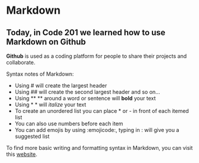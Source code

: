 # Markdown
## Today, in Code 201 we learned how to use Markdown on Github
**Github** is used as a coding platform for people to share their projects and collaborate. 

Syntax notes of Markdown:
* Using # will create the largest header 
* Using ## will create the second largest header and so on...
* Using ** ** around a word or sentence will **bold** your text
* Using * * will *italize* your text
* To create an unordered list you can place * or - in front of each itemed list
* You can also use numbers before each item 
* You can add emojis by using :emojicode:, typing in : will give you a suggested list 

To find more basic writing and formatting syntax in Markdown, you can visit this [website](https://docs.github.com/en/get-started/writing-on-github/getting-started-with-writing-and-formatting-on-github/basic-writing-and-formatting-syntax#lists).

